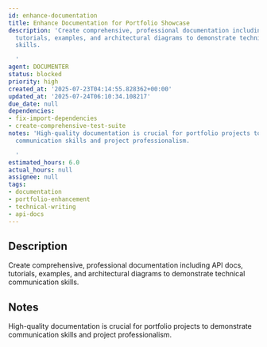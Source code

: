 ```yaml
---
id: enhance-documentation
title: Enhance Documentation for Portfolio Showcase
description: 'Create comprehensive, professional documentation including API docs,
  tutorials, examples, and architectural diagrams to demonstrate technical communication
  skills.

  '
agent: DOCUMENTER
status: blocked
priority: high
created_at: '2025-07-23T04:14:55.828362+00:00'
updated_at: '2025-07-24T06:10:34.108217'
due_date: null
dependencies:
- fix-import-dependencies
- create-comprehensive-test-suite
notes: 'High-quality documentation is crucial for portfolio projects to demonstrate
  communication skills and project professionalism.

  '
estimated_hours: 6.0
actual_hours: null
assignee: null
tags:
- documentation
- portfolio-enhancement
- technical-writing
- api-docs
---
```


## Description

Create comprehensive, professional documentation including API docs, tutorials, examples, and architectural diagrams to demonstrate technical communication skills.


## Notes

High-quality documentation is crucial for portfolio projects to demonstrate communication skills and project professionalism.


